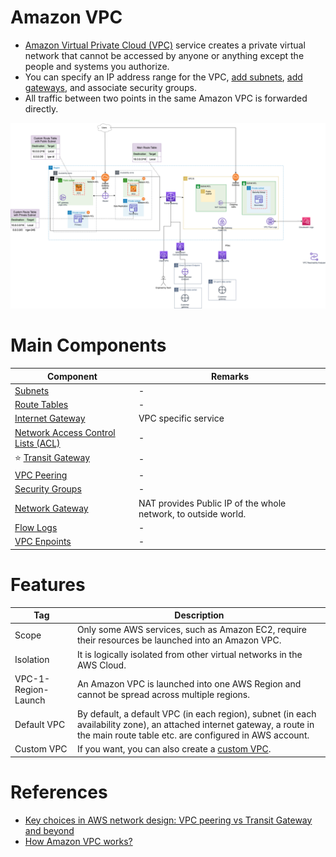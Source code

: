 
# Amazon VPC
- [Amazon Virtual Private Cloud (VPC)](https://aws.amazon.com/vpc/) service creates a private virtual network that cannot be accessed by anyone or anything except the people and systems you authorize.
- You can specify an IP address range for the VPC, [add subnets](Subnets.md), [add gateways](InternetGateway.md), and associate security groups.
- All traffic between two points in the same Amazon VPC is forwarded directly.

![img.png](../../assets/AWS_VPC.png)

# Main Components

| Component                                                      | Remarks                                                        |
|----------------------------------------------------------------|----------------------------------------------------------------|
| [Subnets](Subnets.md)                                          | -                                                              |
| [Route Tables](RouteTables.md)                                 | -                                                              |
| [Internet Gateway](InternetGateway.md)                         | VPC specific service                                           |
| [Network Access Control Lists (ACL)](NetworkACL.md)            | -                                                              |
| :star: [Transit Gateway](../VPCConnection/TransitGateway.md)   | -                                                              |
| [VPC Peering](../VPCConnection/VPCPeering.md)                  | -                                                              |
| [Security Groups](SecurityGroup.md)                            | -                                                              |
| [Network Gateway](NetworkGateway.md)                           | NAT provides Public IP of the whole network, to outside world. |
| [Flow Logs](../../Monitoring&Security/VPCFlowLogs.md)                                       | -                                                              |
| [VPC Enpoints](VPCEndpoints.md)                                | -                                                              |

# Features

| Tag                 | Description                                                                                                                                                                       |
|---------------------|-----------------------------------------------------------------------------------------------------------------------------------------------------------------------------------|
| Scope               | Only some AWS services, such as Amazon EC2, require their resources be launched into an Amazon VPC.                                                                               |
| Isolation           | It is logically isolated from other virtual networks in the AWS Cloud.                                                                                                            |
| VPC-1-Region-Launch | An Amazon VPC is launched into one AWS Region and cannot be spread across multiple regions.                                                                                       |
| Default VPC         | By default, a default VPC (in each region), subnet (in each availability zone), an attached internet gateway, a route in the main route table etc. are configured in AWS account. |
| Custom VPC          | If you want, you can also create a [custom VPC](https://docs.aws.amazon.com/vpc/latest/userguide/vpc-getting-started.html#create-configure-vpc).                                  |

# References
- [Key choices in AWS network design: VPC peering vs Transit Gateway and beyond](https://ably.com/blog/aws-vpc-peering-vs-transit-gateway-and-beyond)
- [How Amazon VPC works?](https://docs.aws.amazon.com/vpc/latest/userguide/how-it-works.html)